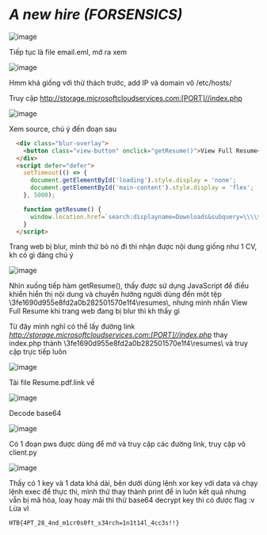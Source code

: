 # _A new hire_ _(FORSENSICS)_

![image](https://github.com/user-attachments/assets/e9725ec1-0825-45f3-b533-a3cb000b9160)

Tiếp tục là file email.eml, mở ra xem 

![image](https://github.com/user-attachments/assets/291d60c8-f0a1-41fa-860e-fcc4ffbf43ca)

Hmm khá giống với thử thách trước, add IP và domain vô /etc/hosts/

Truy cập http://storage.microsoftcloudservices.com:[PORT]//index.php

![image](https://github.com/user-attachments/assets/05a439ab-318b-4540-b8f9-47677819ce09)

Xem source, chú ý đến đoạn sau

```html
  <div class="blur-overlay">
    <button class="view-button" onclick="getResume()">View Full Resume</button>
  </div>
  <script defer="defer">
    setTimeout(() => {
      document.getElementById('loading').style.display = 'none';
      document.getElementById('main-content').style.display = 'flex';
    }, 5000);

    function getResume() {
      window.location.href=`search:displayname=Downloads&subquery=\\\\${window.location.hostname}@${window.location.port}\\3fe1690d955e8fd2a0b282501570e1f4\\resumes\\`;
    }
  </script>
```

Trang web bị blur, mình thử bỏ nó đi thì nhận được nội dung giống như 1 CV, kh có gì đáng chú ý

![image](https://github.com/user-attachments/assets/7d5f0228-6d81-4d0b-82ee-fb8e990d5665)

Nhìn xuống tiếp hàm getResume(), thấy được sử dụng JavaScript để điều khiển hiển thị nội dung và chuyển hướng người dùng đến một tệp \\3fe1690d955e8fd2a0b282501570e1f4\\resumes\\, nhưng mình nhấn View Full Resume khi trang web đang bị blur thì kh thấy gì

Từ đây mình nghĩ có thể lấy đường link _http://storage.microsoftcloudservices.com:[PORT]//index.php_  thay index.php thành \\3fe1690d955e8fd2a0b282501570e1f4\\resumes\\ và truy cập trực tiếp luôn

![image](https://github.com/user-attachments/assets/7c4e4922-6dc1-4d35-8971-8e2b92d44b08)

Tải file Resume.pdf.link về 

![image](https://github.com/user-attachments/assets/d37b2856-beab-4091-9bc9-cad6a70802aa)

Decode base64

![image](https://github.com/user-attachments/assets/f5b5a99a-28aa-44ff-b378-518aa73ef0ff)

Có 1 đoạn pws được dùng để mở và truy cập các đường link, truy cập vô client.py

![image](https://github.com/user-attachments/assets/1944f076-b948-47c5-afb7-fc71aef2bb7e)

Thấy có 1 key và 1 data khá dài, bên dưới dùng lệnh xor key với data và chạy lệnh exec để thực thi, mình thử thay thành print để in luôn kết quả nhưng vẫn bị mã hóa, loay hoay mãi thì thử base64 decrypt key thì có được flag :v Lừa vl

```
HTB{4PT_28_4nd_m1cr0s0ft_s34rch=1n1t14l_4cc3s!!}
```
